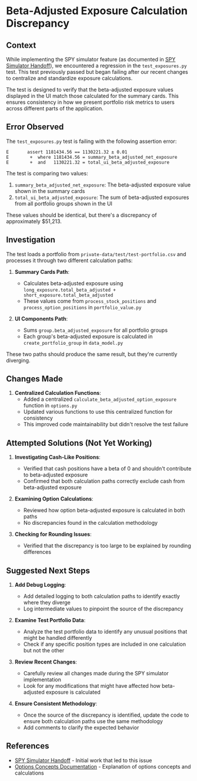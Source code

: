 # Beta-Adjusted Exposure Calculation Discrepancy

## Context

While implementing the SPY simulator feature (as documented in [SPY Simulator Handoff](docs/devlog/2025-04-25-spy-simulator-handoff.md)), we encountered a regression in the `test_exposures.py` test. This test previously passed but began failing after our recent changes to centralize and standardize exposure calculations.

The test is designed to verify that the beta-adjusted exposure values displayed in the UI match those calculated for the summary cards. This ensures consistency in how we present portfolio risk metrics to users across different parts of the application.

## Error Observed

The `test_exposures.py` test is failing with the following assertion error:

```
E       assert 1181434.56 == 1130221.32 ± 0.01
E        +  where 1181434.56 = summary_beta_adjusted_net_exposure
E        +  and   1130221.32 = total_ui_beta_adjusted_exposure
```

The test is comparing two values:
1. `summary_beta_adjusted_net_exposure`: The beta-adjusted exposure value shown in the summary cards
2. `total_ui_beta_adjusted_exposure`: The sum of beta-adjusted exposures from all portfolio groups shown in the UI

These values should be identical, but there's a discrepancy of approximately $51,213.

## Investigation

The test loads a portfolio from `private-data/test/test-portfolio.csv` and processes it through two different calculation paths:

1. **Summary Cards Path**:
   - Calculates beta-adjusted exposure using `long_exposure.total_beta_adjusted + short_exposure.total_beta_adjusted`
   - These values come from `process_stock_positions` and `process_option_positions` in `portfolio_value.py`

2. **UI Components Path**:
   - Sums `group.beta_adjusted_exposure` for all portfolio groups
   - Each group's beta-adjusted exposure is calculated in `create_portfolio_group` in `data_model.py`

These two paths should produce the same result, but they're currently diverging.

## Changes Made

1. **Centralized Calculation Functions**:
   - Added a centralized `calculate_beta_adjusted_option_exposure` function in `options.py`
   - Updated various functions to use this centralized function for consistency
   - This improved code maintainability but didn't resolve the test failure

## Attempted Solutions (Not Yet Working)

1. **Investigating Cash-Like Positions**:
   - Verified that cash positions have a beta of 0 and shouldn't contribute to beta-adjusted exposure
   - Confirmed that both calculation paths correctly exclude cash from beta-adjusted exposure

2. **Examining Option Calculations**:
   - Reviewed how option beta-adjusted exposure is calculated in both paths
   - No discrepancies found in the calculation methodology

3. **Checking for Rounding Issues**:
   - Verified that the discrepancy is too large to be explained by rounding differences

## Suggested Next Steps

1. **Add Debug Logging**:
   - Add detailed logging to both calculation paths to identify exactly where they diverge
   - Log intermediate values to pinpoint the source of the discrepancy

2. **Examine Test Portfolio Data**:
   - Analyze the test portfolio data to identify any unusual positions that might be handled differently
   - Check if any specific position types are included in one calculation but not the other

3. **Review Recent Changes**:
   - Carefully review all changes made during the SPY simulator implementation
   - Look for any modifications that might have affected how beta-adjusted exposure is calculated

4. **Ensure Consistent Methodology**:
   - Once the source of the discrepancy is identified, update the code to ensure both calculation paths use the same methodology
   - Add comments to clarify the expected behavior

## References

- [SPY Simulator Handoff](docs/devlog/2025-04-25-spy-simulator-handoff.md) - Initial work that led to this issue
- [Options Concepts Documentation](docs/options.md) - Explanation of options concepts and calculations
